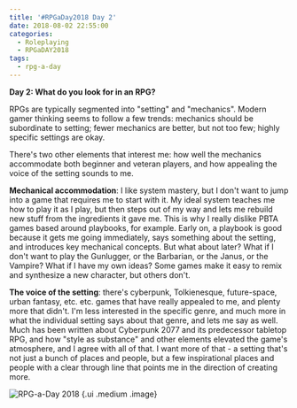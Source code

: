```yaml
---
title: '#RPGaDay2018 Day 2'
date: 2018-08-02 22:55:00
categories:
  - Roleplaying
  - RPGaDAY2018
tags:
  - rpg-a-day
---
```


**Day 2: What do you look for in an RPG?**

RPGs are typically segmented into "setting" and "mechanics". Modern gamer thinking seems to follow a few trends: mechanics should be subordinate to setting; fewer mechanics are better, but not too few; highly specific settings are okay.

There's two other elements that interest me: how well the mechanics accommodate both beginner and veteran players, and how appealing the voice of the setting sounds to me.

<!-- more -->

**Mechanical accommodation**: I like system mastery, but I don't want to jump into a game that requires me to start with it. My ideal system teaches me how to play it as I play, but then steps out of my way and lets me rebuild new stuff from the ingredients it gave me. This is why I really dislike PBTA games based around playbooks, for example. Early on, a playbook is good because it gets me going immediately, says something about the setting, and introduces key mechanical concepts. But what about later? What if I don't want to play the Gunlugger, or the Barbarian, or the Janus, or the Vampire? What if I have my own ideas? Some games make it easy to remix and synthesize a new character, but others don't.

**The voice of the setting**: there's cyberpunk, Tolkienesque, future-space, urban fantasy, etc. etc. games that have really appealed to me, and plenty more that didn't. I'm less interested in the specific genre, and much more in what the individual setting says about that genre, and lets me say as well. Much has been written about Cyberpunk 2077 and its predecessor tabletop RPG, and how "style as substance" and other elements elevated the game's atmosphere, and I agree with all of that. I want more of that - a setting that's not just a bunch of places and people, but a few inspirational places and people with a clear through line that points me in the direction of creating more.

![RPG-a-Day 2018](/assets/rpg/RPG-a-Day%202018.jpg) {.ui .medium .image}